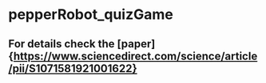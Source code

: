 # pepperRobot_quizGame
## For details check the  [paper]{https://www.sciencedirect.com/science/article/pii/S1071581921001622}
